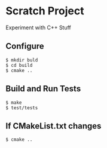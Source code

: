 # Scratch Project

Experiment with C++ Stuff

## Configure

    $ mkdir buld
    $ cd build
    $ cmake ..

## Build and Run Tests

    $ make
    $ test/tests

## If CMakeList.txt changes

    $ cmake ..
